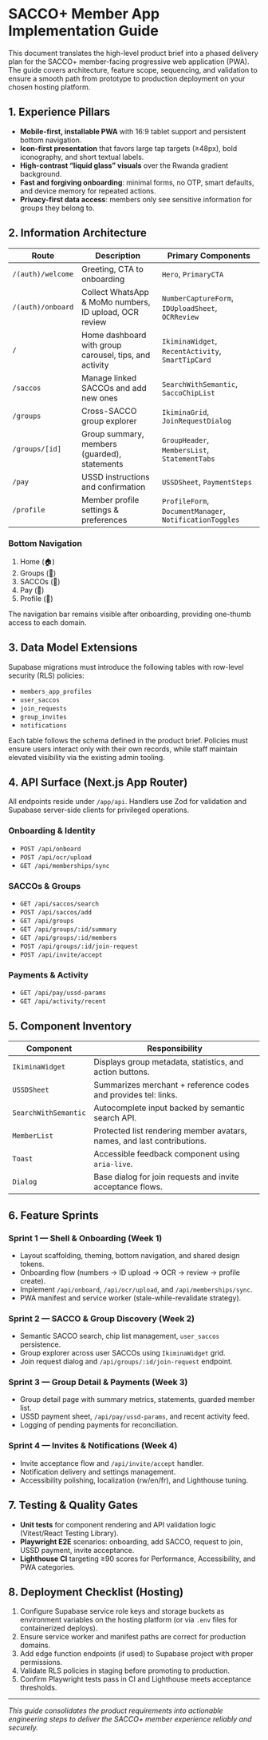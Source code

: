 # SACCO+ Member App Implementation Guide

This document translates the high-level product brief into a phased delivery plan for the SACCO+ member-facing progressive web application (PWA). The guide covers architecture, feature scope, sequencing, and validation to ensure a smooth path from prototype to production deployment on your chosen hosting platform.

## 1. Experience Pillars

- **Mobile-first, installable PWA** with 16:9 tablet support and persistent bottom navigation.
- **Icon-first presentation** that favors large tap targets (≥48px), bold iconography, and short textual labels.
- **High-contrast “liquid glass” visuals** over the Rwanda gradient background.
- **Fast and forgiving onboarding**: minimal forms, no OTP, smart defaults, and device memory for repeated actions.
- **Privacy-first data access**: members only see sensitive information for groups they belong to.

## 2. Information Architecture

| Route | Description | Primary Components |
| --- | --- | --- |
| `/(auth)/welcome` | Greeting, CTA to onboarding | `Hero`, `PrimaryCTA` |
| `/(auth)/onboard` | Collect WhatsApp & MoMo numbers, ID upload, OCR review | `NumberCaptureForm`, `IDUploadSheet`, `OCRReview` |
| `/` | Home dashboard with group carousel, tips, and activity | `IkiminaWidget`, `RecentActivity`, `SmartTipCard` |
| `/saccos` | Manage linked SACCOs and add new ones | `SearchWithSemantic`, `SaccoChipList` |
| `/groups` | Cross-SACCO group explorer | `IkiminaGrid`, `JoinRequestDialog` |
| `/groups/[id]` | Group summary, members (guarded), statements | `GroupHeader`, `MembersList`, `StatementTabs` |
| `/pay` | USSD instructions and confirmation | `USSDSheet`, `PaymentSteps` |
| `/profile` | Member profile settings & preferences | `ProfileForm`, `DocumentManager`, `NotificationToggles` |

### Bottom Navigation

1. Home (🏠)
2. Groups (👥)
3. SACCOs (🏦)
4. Pay (💸)
5. Profile (🧑)

The navigation bar remains visible after onboarding, providing one-thumb access to each domain.

## 3. Data Model Extensions

Supabase migrations must introduce the following tables with row-level security (RLS) policies:

- `members_app_profiles`
- `user_saccos`
- `join_requests`
- `group_invites`
- `notifications`

Each table follows the schema defined in the product brief. Policies must ensure users interact only with their own records, while staff maintain elevated visibility via the existing admin tooling.

## 4. API Surface (Next.js App Router)

All endpoints reside under `/app/api`. Handlers use Zod for validation and Supabase server-side clients for privileged operations.

### Onboarding & Identity
- `POST /api/onboard`
- `POST /api/ocr/upload`
- `GET /api/memberships/sync`

### SACCOs & Groups
- `GET /api/saccos/search`
- `POST /api/saccos/add`
- `GET /api/groups`
- `GET /api/groups/:id/summary`
- `GET /api/groups/:id/members`
- `POST /api/groups/:id/join-request`
- `POST /api/invite/accept`

### Payments & Activity
- `GET /api/pay/ussd-params`
- `GET /api/activity/recent`

## 5. Component Inventory

| Component | Responsibility |
| --- | --- |
| `IkiminaWidget` | Displays group metadata, statistics, and action buttons. |
| `USSDSheet` | Summarizes merchant + reference codes and provides tel: links. |
| `SearchWithSemantic` | Autocomplete input backed by semantic search API. |
| `MemberList` | Protected list rendering member avatars, names, and last contributions. |
| `Toast` | Accessible feedback component using `aria-live`. |
| `Dialog` | Base dialog for join requests and invite acceptance flows. |

## 6. Feature Sprints

### Sprint 1 — Shell & Onboarding (Week 1)
- Layout scaffolding, theming, bottom navigation, and shared design tokens.
- Onboarding flow (numbers → ID upload → OCR → review → profile create).
- Implement `/api/onboard`, `/api/ocr/upload`, and `/api/memberships/sync`.
- PWA manifest and service worker (stale-while-revalidate strategy).

### Sprint 2 — SACCO & Group Discovery (Week 2)
- Semantic SACCO search, chip list management, `user_saccos` persistence.
- Group explorer across user SACCOs using `IkiminaWidget` grid.
- Join request dialog and `/api/groups/:id/join-request` endpoint.

### Sprint 3 — Group Detail & Payments (Week 3)
- Group detail page with summary metrics, statements, guarded member list.
- USSD payment sheet, `/api/pay/ussd-params`, and recent activity feed.
- Logging of pending payments for reconciliation.

### Sprint 4 — Invites & Notifications (Week 4)
- Invite acceptance flow and `/api/invite/accept` handler.
- Notification delivery and settings management.
- Accessibility polishing, localization (rw/en/fr), and Lighthouse tuning.

## 7. Testing & Quality Gates

- **Unit tests** for component rendering and API validation logic (Vitest/React Testing Library).
- **Playwright E2E** scenarios: onboarding, add SACCO, request to join, USSD payment, invite acceptance.
- **Lighthouse CI** targeting ≥90 scores for Performance, Accessibility, and PWA categories.

## 8. Deployment Checklist (Hosting)

1. Configure Supabase service role keys and storage buckets as environment variables on the hosting platform (or via `.env` files for containerized deploys).
2. Ensure service worker and manifest paths are correct for production domains.
3. Add edge function endpoints (if used) to Supabase project with proper permissions.
4. Validate RLS policies in staging before promoting to production.
5. Confirm Playwright tests pass in CI and Lighthouse meets acceptance thresholds.

---

_This guide consolidates the product requirements into actionable engineering steps to deliver the SACCO+ member experience reliably and securely._
